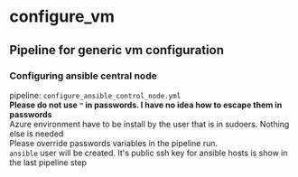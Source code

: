 # configure_vm
## Pipeline for generic vm configuration

### Configuring ansible central node
pipeline: `configure_ansible_control_node.yml` </br>
**Please do not use `"` in passwords. I have no idea how to escape them in passwords** </br>
Azure environment have to be install by the user that is in sudoers. Nothing else is needed </br>
Please override passwords variables in the pipeline run. </br>
`ansible` user will be created. It's public ssh key for ansible hosts is show in the last pipeline step
